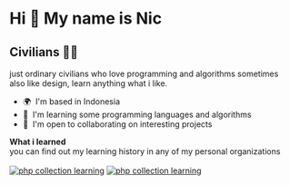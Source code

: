 Hi 👋 My name is Nic
====================

Civilians 👨‍💻
---------------

just ordinary civilians who love programming and algorithms sometimes also like design, learn anything what i like.

*   🌍  I'm based in Indonesia
*   🧠  I'm learning some programming languages and algorithms
*   🤝  I'm open to collaborating on interesting projects

<b>What i learned</b><br>
you can find out my learning history in any of my personal organizations<br><br>
[![php collection learning](https://img.shields.io/badge/php_collection_learning-00565b?style=for-the-badge&logo=php&logoColor=ffff00)](https://github.com/PHP-Collection-Learning)
[![php collection learning](https://img.shields.io/badge/python_collection_learning-00565b?style=for-the-badge&logo=python&logoColor=ffff00)](https://github.com/Python-Collection-Learning)
